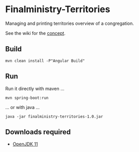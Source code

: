 # Finalministry-Territories
Managing and printing territories overview of a congregation.

See the wiki for the [concept](https://github.com/hydrogen2oxygen/Finalministry-Territories/wiki/Concept-Flow).

## Build
    mvn clean install -P"Angular Build"

## Run
Run it directly with maven ...

    mvn spring-boot:run

... or with java ...

    java -jar finalministry-territories-1.0.jar

## Downloads required
* [OpenJDK 11](https://jdk.java.net/java-se-ri/11)
